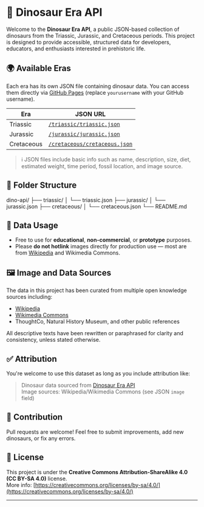# 🦖 Dinosaur Era API

Welcome to the **Dinosaur Era API**, a public JSON-based collection of dinosaurs from the Triassic, Jurassic, and Cretaceous periods. This project is designed to provide accessible, structured data for developers, educators, and enthusiasts interested in prehistoric life.

## 🌍 Available Eras

Each era has its own JSON file containing dinosaur data. You can access them directly via [GitHub Pages](https://yourusername.github.io/dino-api/) (replace `yourusername` with your GitHub username).

| Era         | JSON URL                                                                                            |
|-------------|-----------------------------------------------------------------------------------------------------|
| Triassic    | [`/triassic/triassic.json`](https://dhikav0.github.io/dino-API/triassic/triassic_dino.json)         |
| Jurassic    | [`/jurassic/jurassic.json`](https://dhikav0.github.io/dino-API/jurassic/jurassic_dino.json)         |
| Cretaceous  | [`/cretaceous/cretaceous.json`](https://dhikav0.github.io/dino-API/cretaceous/cretaceous_dino.json) |

> ℹ️ JSON files include basic info such as name, description, size, diet, estimated weight, time period, fossil location, and image source.

## 📁 Folder Structure
dino-api/
├── triassic/
│ └── triassic.json
├── jurassic/
│ └── jurassic.json
├── cretaceous/
│ └── cretaceous.json
└── README.md

## 🧠 Data Usage

- Free to use for **educational**, **non-commercial**, or **prototype** purposes.
- Please **do not hotlink** images directly for production use — most are from [Wikipedia](https://en.wikipedia.org) and Wikimedia Commons.

## 🖼️ Image and Data Sources

The data in this project has been curated from multiple open knowledge sources including:

- [Wikipedia](https://www.wikipedia.org/)
- [Wikimedia Commons](https://commons.wikimedia.org/)
- ThoughtCo, Natural History Museum, and other public references

All descriptive texts have been rewritten or paraphrased for clarity and consistency, unless stated otherwise.

## ✅ Attribution

You're welcome to use this dataset as long as you include attribution like:

> Dinosaur data sourced from [Dinosaur Era API](https://yourusername.github.io/dino-api)  
> Image sources: Wikipedia/Wikimedia Commons (see JSON `image` field)

## 🚀 Contribution

Pull requests are welcome! Feel free to submit improvements, add new dinosaurs, or fix any errors.

## 📄 License

This project is under the **Creative Commons Attribution-ShareAlike 4.0 (CC BY-SA 4.0)** license.  
More info: [https://creativecommons.org/licenses/by-sa/4.0/](https://creativecommons.org/licenses/by-sa/4.0/)

---
